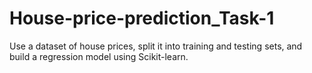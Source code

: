 # House-price-prediction_Task-1
Use a dataset of house prices, split it into training and testing sets, and build a  regression model using Scikit-learn.
